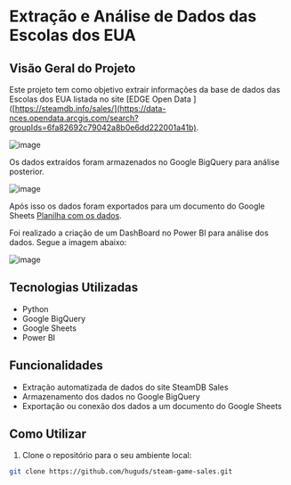 # Extração e Análise de Dados das Escolas dos EUA

## Visão Geral do Projeto

Este projeto tem como objetivo extrair informações da base de dados das Escolas dos EUA listada no site [EDGE Open Data ]([https://steamdb.info/sales/](https://data-nces.opendata.arcgis.com/search?groupIds=6fa82692c79042a8b0e6dd222001a41b).

![image](https://github.com/huguds/steam-game-sales/assets/79457377/04222451-f9a9-4762-a845-032d590536a6)

Os dados extraídos foram armazenados no Google BigQuery para análise posterior. 

![image](https://github.com/huguds/steam-game-sales/assets/79457377/b13d5cb2-2651-43c4-a95e-5ebaed1c618a)

Após isso os dados foram exportados para um documento do Google Sheets [Planilha com os dados](https://docs.google.com/spreadsheets/d/e/2PACX-1vTQmpo6VJGuqtGnwCsMkPmep18kPCtq7L69v-l9XH6sON1nmXKfdR0HEpbAS0lUiMtkaE8tGbeuLUMz/pubhtml).

Foi realizado a criação de um DashBoard no Power BI para análise dos dados. Segue a imagem abaixo:

![image](https://github.com/huguds/steam-game-sales/assets/79457377/a5469b06-3126-4c1c-8e10-58b1dfb4de72)

## Tecnologias Utilizadas

- Python
- Google BigQuery
- Google Sheets
- Power BI

## Funcionalidades

- Extração automatizada de dados do site SteamDB Sales
- Armazenamento dos dados no Google BigQuery
- Exportação ou conexão dos dados a um documento do Google Sheets

## Como Utilizar

1. Clone o repositório para o seu ambiente local:

```bash
git clone https://github.com/huguds/steam-game-sales.git
